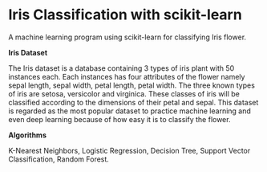 # Iris Classification with scikit-learn
A machine learning program using scikit-learn for classifying Iris flower.

**Iris Dataset**

The Iris dataset is a database containing 3 types of iris plant with 50 instances each. Each instances has four attributes of the flower namely sepal length, sepal width, petal length, petal width. The three known types of iris are setosa, versicolor and virginica. These classes of iris will be classified according to the dimensions of their petal and sepal. This dataset is regarded as the most popular dataset to practice machine learning and even deep learning because of how easy it is to classify the flower.

**Algorithms**

K-Nearest Neighbors,
Logistic Regression,
Decision Tree,
Support Vector Classification,
Random Forest.

